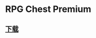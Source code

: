 # RPG Chest Premium

## [下载](https://www.spigotmc.org/resources/rpg-chest-premium-1-12-2-1-16-x-now-free.71939/update?update=324772)


